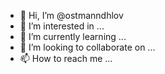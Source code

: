 - 👋 Hi, I’m @ostmanndhlov
- 👀 I’m interested in ...
- 🌱 I’m currently learning ...
- 💞️ I’m looking to collaborate on ...
- 📫 How to reach me ...

<!---
ostmanndhlov/ostmanndhlov is a ✨ special ✨ repository because its `README.md` (this file) appears on your GitHub profile.
You can click the Preview link to take a look at your changes.
--->

